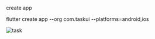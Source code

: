 create app

flutter create app --org com.taskui --platforms=android,ios

![task](https://user-images.githubusercontent.com/71986202/211174907-a8936b07-b96e-4148-a574-fc09ad92d87f.png)
